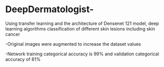 # DeepDermatologist-
Using transfer learning and the architecture of Densenet 121 model, deep learning algorithms classification of different skin lesions including skin cancer

-Original images were augmented to increase the dataset values

-Network training categorical accuracy is 99% and validation categorical accuracy of 81%


